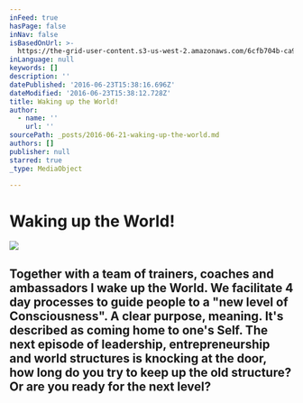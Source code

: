 ```yaml
---
inFeed: true
hasPage: false
inNav: false
isBasedOnUrl: >-
  https://the-grid-user-content.s3-us-west-2.amazonaws.com/6cfb704b-ca9c-4a00-a39b-95aeefbc3175.jpg
inLanguage: null
keywords: []
description: ''
datePublished: '2016-06-23T15:38:16.696Z'
dateModified: '2016-06-23T15:38:12.728Z'
title: Waking up the World!
author:
  - name: ''
    url: ''
sourcePath: _posts/2016-06-21-waking-up-the-world.md
authors: []
publisher: null
starred: true
_type: MediaObject

---
```

# Waking up the World!
![](https://the-grid-user-content.s3-us-west-2.amazonaws.com/e24c4a23-d3fb-4d70-aca0-79ff033ddb91.jpg)

## Together with a team of trainers, coaches and ambassadors I wake up the World. We facilitate 4 day processes to guide people to a "new level of Consciousness". A clear purpose, meaning. It's described as coming home to one's Self. The next episode of leadership, entrepreneurship and world structures is knocking at the door, how long do you try to keep up the old structure? Or are you ready for the next level?